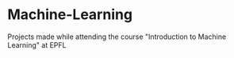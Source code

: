 # Machine-Learning
Projects made while attending the course "Introduction to Machine Learning" at EPFL
